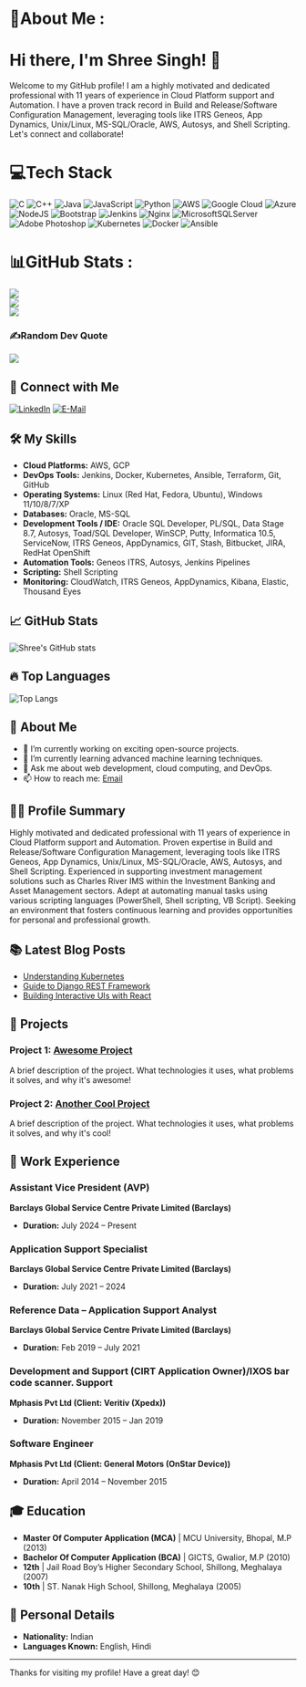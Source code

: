 # 💫About Me :
# Hi there, I'm Shree Singh! 👋

Welcome to my GitHub profile! I am a highly motivated and dedicated professional with 11 years of experience in Cloud Platform support and Automation. I have a proven track record in Build and Release/Software Configuration Management, leveraging tools like ITRS Geneos, App Dynamics, Unix/Linux, MS-SQL/Oracle, AWS, Autosys, and Shell Scripting. Let's connect and collaborate!

# 💻Tech Stack
![C](https://img.shields.io/badge/c-%2300599C.svg?style=for-the-badge&logo=c&logoColor=white) ![C++](https://img.shields.io/badge/c++-%2300599C.svg?style=for-the-badge&logo=c%2B%2B&logoColor=white) ![Java](https://img.shields.io/badge/java-%23ED8B00.svg?style=for-the-badge&logo=java&logoColor=white) ![JavaScript](https://img.shields.io/badge/javascript-%23323330.svg?style=for-the-badge&logo=javascript&logoColor=%23F7DF1E) ![Python](https://img.shields.io/badge/python-3670A0?style=for-the-badge&logo=python&logoColor=ffdd54) ![AWS](https://img.shields.io/badge/AWS-%23FF9900.svg?style=for-the-badge&logo=amazon-aws&logoColor=white) ![Google Cloud](https://img.shields.io/badge/Google%20Cloud-%234285F4.svg?style=for-the-badge&logo=google-cloud&logoColor=white) ![Azure](https://img.shields.io/badge/azure-%230072C6.svg?style=for-the-badge&logo=azure-devops&logoColor=white) ![NodeJS](https://img.shields.io/badge/node.js-6DA55F?style=for-the-badge&logo=node.js&logoColor=white) ![Bootstrap](https://img.shields.io/badge/bootstrap-%23563D7C.svg?style=for-the-badge&logo=bootstrap&logoColor=white) ![Jenkins](https://img.shields.io/badge/jenkins-%232C5263.svg?style=for-the-badge&logo=jenkins&logoColor=white) ![Nginx](https://img.shields.io/badge/nginx-%23009639.svg?style=for-the-badge&logo=nginx&logoColor=white) ![MicrosoftSQLServer](https://img.shields.io/badge/Microsoft%20SQL%20Sever-CC2927?style=for-the-badge&logo=microsoft%20sql%20server&logoColor=white) ![Adobe Photoshop](https://img.shields.io/badge/adobephotoshop-%2331A8FF.svg?style=for-the-badge&logo=adobephotoshop&logoColor=white) ![Kubernetes](https://img.shields.io/badge/kubernetes-%23326ce5.svg?style=for-the-badge&logo=kubernetes&logoColor=white) ![Docker](https://img.shields.io/badge/docker-%230db7ed.svg?style=for-the-badge&logo=docker&logoColor=white) ![Ansible](https://img.shields.io/badge/ansible-%231A1918.svg?style=for-the-badge&logo=ansible&logoColor=white)
# 📊GitHub Stats :
![](https://github-readme-stats.vercel.app/api?username=singshre&theme=radical&hide_border=true&include_all_commits=true&count_private=false)<br/>
![](https://github-readme-streak-stats.herokuapp.com/?user=singshre&theme=radical&hide_border=true)<br/>
![](https://github-readme-stats.vercel.app/api/top-langs/?username=singshre&theme=radical&hide_border=true&include_all_commits=true&count_private=false&layout=compact)

### ✍️Random Dev Quote
![](https://quotes-github-readme.vercel.app/api?type=horizontal&theme=radical)

## 🔗 Connect with Me
[![LinkedIn](https://img.shields.io/badge/LinkedIn-0077B5?style=for-the-badge&logo=linkedin&logoColor=white)](http://linkedin.com/in/shree-singh-2b989a25/)
[![E-Mail](https://img.shields.io/badge/Email-D14836?style=for-the-badge&logo=gmail&logoColor=white)](mailto:singshre@yahoo.com)

## 🛠️ My Skills
- **Cloud Platforms:** AWS, GCP
- **DevOps Tools:** Jenkins, Docker, Kubernetes, Ansible, Terraform, Git, GitHub
- **Operating Systems:** Linux (Red Hat, Fedora, Ubuntu), Windows 11/10/8/7/XP
- **Databases:** Oracle, MS-SQL
- **Development Tools / IDE:** Oracle SQL Developer, PL/SQL, Data Stage 8.7, Autosys, Toad/SQL Developer, WinSCP, Putty, Informatica 10.5, ServiceNow, ITRS Geneos, AppDynamics, GIT, Stash, Bitbucket, JIRA, RedHat OpenShift
- **Automation Tools:** Geneos ITRS, Autosys, Jenkins Pipelines
- **Scripting:** Shell Scripting
- **Monitoring:** CloudWatch, ITRS Geneos, AppDynamics, Kibana, Elastic, Thousand Eyes

## 📈 GitHub Stats
![Shree's GitHub stats](https://github-readme-stats.vercel.app/api?username=singshre&show_icons=true&theme=radical)

## 🔥 Top Languages
![Top Langs](https://github-readme-stats.vercel.app/api/top-langs/?username=singshre&layout=compact&theme=radical)

## 🌱 About Me
- 🔭 I’m currently working on exciting open-source projects.
- 🌱 I’m currently learning advanced machine learning techniques.
- 💬 Ask me about web development, cloud computing, and DevOps.
- 📫 How to reach me: [Email](mailto:singshre@yahoo.com)

## 👨‍💼 Profile Summary
Highly motivated and dedicated professional with 11 years of experience in Cloud Platform support and Automation. Proven expertise in Build and Release/Software Configuration Management, leveraging tools like ITRS Geneos, App Dynamics, Unix/Linux, MS-SQL/Oracle, AWS, Autosys, and Shell Scripting. Experienced in supporting investment management solutions such as Charles River IMS within the Investment Banking and Asset Management sectors. Adept at automating manual tasks using various scripting languages (PowerShell, Shell scripting, VB Script). Seeking an environment that fosters continuous learning and provides opportunities for personal and professional growth.

## 📚 Latest Blog Posts
<!-- BLOG-POST-LIST:START -->
- [Understanding Kubernetes](https://shree-singh.com/kubernetes)
- [Guide to Django REST Framework](https://shree-singh.com/django-rest-framework)
- [Building Interactive UIs with React](https://shree-singh.com/react-ui)
<!-- BLOG-POST-LIST:END -->

## 🎨 Projects
### Project 1: [Awesome Project](https://github.com/singshre/awesome-project)
A brief description of the project. What technologies it uses, what problems it solves, and why it's awesome!

### Project 2: [Another Cool Project](https://github.com/singshre/cool-project)
A brief description of the project. What technologies it uses, what problems it solves, and why it's cool!

## 💼 Work Experience

### Assistant Vice President (AVP)
**Barclays Global Service Centre Private Limited (Barclays)**
- **Duration:** July 2024 – Present

### Application Support Specialist
**Barclays Global Service Centre Private Limited (Barclays)**
- **Duration:** July 2021 – 2024

### Reference Data – Application Support Analyst
**Barclays Global Service Centre Private Limited (Barclays)**
- **Duration:** Feb 2019 – July 2021

### Development and Support (CIRT Application Owner)/IXOS bar code scanner. Support
**Mphasis Pvt Ltd (Client: Veritiv (Xpedx))**
- **Duration:** November 2015 – Jan 2019

### Software Engineer
**Mphasis Pvt Ltd (Client: General Motors (OnStar Device))**
- **Duration:** April 2014 – November 2015

## 🎓 Education
- **Master Of Computer Application (MCA)** | MCU University, Bhopal, M.P (2013)
- **Bachelor Of Computer Application (BCA)** | GICTS, Gwalior, M.P (2010)
- **12th** | Jail Road Boy’s Higher Secondary School, Shillong, Meghalaya (2007)
- **10th** | ST. Nanak High School, Shillong, Meghalaya (2005)

## 📍 Personal Details
- **Nationality:** Indian
- **Languages Known:** English, Hindi


---

Thanks for visiting my profile! Have a great day! 😊
